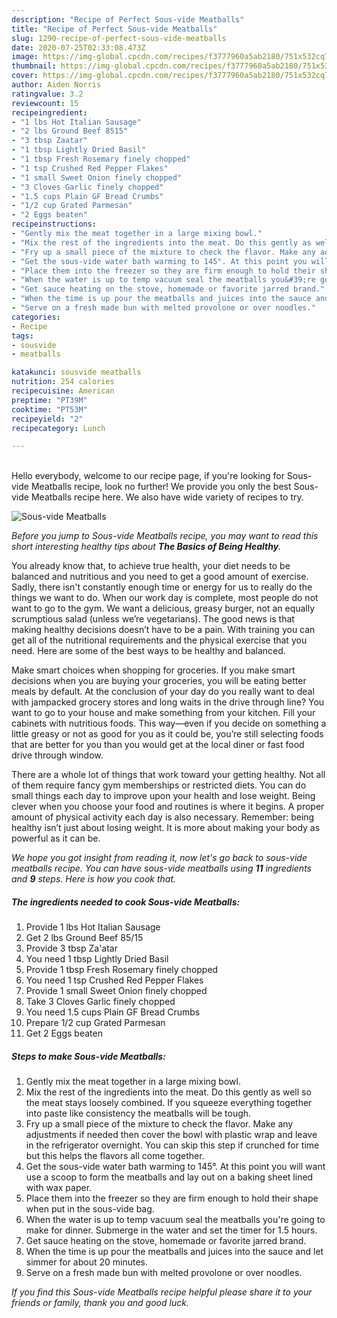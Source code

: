 ```yaml
---
description: "Recipe of Perfect Sous-vide Meatballs"
title: "Recipe of Perfect Sous-vide Meatballs"
slug: 1290-recipe-of-perfect-sous-vide-meatballs
date: 2020-07-25T02:33:08.473Z
image: https://img-global.cpcdn.com/recipes/f3777960a5ab2180/751x532cq70/sous-vide-meatballs-recipe-main-photo.jpg
thumbnail: https://img-global.cpcdn.com/recipes/f3777960a5ab2180/751x532cq70/sous-vide-meatballs-recipe-main-photo.jpg
cover: https://img-global.cpcdn.com/recipes/f3777960a5ab2180/751x532cq70/sous-vide-meatballs-recipe-main-photo.jpg
author: Aiden Norris
ratingvalue: 3.2
reviewcount: 15
recipeingredient:
- "1 lbs Hot Italian Sausage"
- "2 lbs Ground Beef 8515"
- "3 tbsp Zaatar"
- "1 tbsp Lightly Dried Basil"
- "1 tbsp Fresh Rosemary finely chopped"
- "1 tsp Crushed Red Pepper Flakes"
- "1 small Sweet Onion finely chopped"
- "3 Cloves Garlic finely chopped"
- "1.5 cups Plain GF Bread Crumbs"
- "1/2 cup Grated Parmesan"
- "2 Eggs beaten"
recipeinstructions:
- "Gently mix the meat together in a large mixing bowl."
- "Mix the rest of the ingredients into the meat. Do this gently as well so the meat stays loosely combined. If you squeeze everything together into paste like consistency the meatballs will be tough."
- "Fry up a small piece of the mixture to check the flavor. Make any adjustments if needed then cover the bowl with plastic wrap and leave in the refrigerator overnight. You can skip this step if crunched for time but this helps the flavors all come together."
- "Get the sous-vide water bath warming to 145°. At this point you will want use a scoop to form the meatballs and lay out on a baking sheet lined with wax paper."
- "Place them into the freezer so they are firm enough to hold their shape when put in the sous-vide bag."
- "When the water is up to temp vacuum seal the meatballs you&#39;re going to make for dinner. Submerge in the water and set the timer for 1.5 hours."
- "Get sauce heating on the stove, homemade or favorite jarred brand."
- "When the time is up pour the meatballs and juices into the sauce and let simmer for about 20 minutes."
- "Serve on a fresh made bun with melted provolone or over noodles."
categories:
- Recipe
tags:
- sousvide
- meatballs

katakunci: sousvide meatballs 
nutrition: 254 calories
recipecuisine: American
preptime: "PT39M"
cooktime: "PT53M"
recipeyield: "2"
recipecategory: Lunch

---
```

<br>
Hello everybody, welcome to our recipe page, if you're looking for Sous-vide Meatballs recipe, look no further! We provide you only the best Sous-vide Meatballs recipe here. We also have wide variety of recipes to try.
<br>


![Sous-vide Meatballs](https://img-global.cpcdn.com/recipes/f3777960a5ab2180/751x532cq70/sous-vide-meatballs-recipe-main-photo.jpg)

<i>Before you jump to Sous-vide Meatballs recipe, you may want to read this short interesting healthy tips about <strong>The Basics of Being Healthy</strong>.</i>

You already know that, to achieve true health, your diet needs to be balanced and nutritious and you need to get a good amount of exercise. Sadly, there isn't constantly enough time or energy for us to really do the things we want to do. When our work day is complete, most people do not want to go to the gym. We want a delicious, greasy burger, not an equally scrumptious salad (unless we’re vegetarians). The good news is that making healthy decisions doesn’t have to be a pain. With training you can get all of the nutritional requirements and the physical exercise that you need. Here are some of the best ways to be healthy and balanced.

Make smart choices when shopping for groceries. If you make smart decisions when you are buying your groceries, you will be eating better meals by default. At the conclusion of your day do you really want to deal with jampacked grocery stores and long waits in the drive through line? You want to go to your house and make something from your kitchen. Fill your cabinets with nutritious foods. This way—even if you decide on something a little greasy or not as good for you as it could be, you’re still selecting foods that are better for you than you would get at the local diner or fast food drive through window.

There are a whole lot of things that work toward your getting healthy. Not all of them require fancy gym memberships or restricted diets. You can do small things each day to improve upon your health and lose weight. Being clever when you choose your food and routines is where it begins. A proper amount of physical activity each day is also necessary. Remember: being healthy isn’t just about losing weight. It is more about making your body as powerful as it can be. 


<i>We hope you got insight from reading it, now let's go back to sous-vide meatballs recipe. You can have sous-vide meatballs using <strong>11</strong> ingredients and <strong>9</strong> steps. Here is how you cook that.
</i>

##### The ingredients needed to cook Sous-vide Meatballs:

1. Provide 1 lbs Hot Italian Sausage
1. Get 2 lbs Ground Beef 85/15
1. Provide 3 tbsp Za&#39;atar
1. You need 1 tbsp Lightly Dried Basil
1. Provide 1 tbsp Fresh Rosemary finely chopped
1. You need 1 tsp Crushed Red Pepper Flakes
1. Provide 1 small Sweet Onion finely chopped
1. Take 3 Cloves Garlic finely chopped
1. You need 1.5 cups Plain GF Bread Crumbs
1. Prepare 1/2 cup Grated Parmesan
1. Get 2 Eggs beaten


##### Steps to make Sous-vide Meatballs:

1. Gently mix the meat together in a large mixing bowl.
1. Mix the rest of the ingredients into the meat. Do this gently as well so the meat stays loosely combined. If you squeeze everything together into paste like consistency the meatballs will be tough.
1. Fry up a small piece of the mixture to check the flavor. Make any adjustments if needed then cover the bowl with plastic wrap and leave in the refrigerator overnight. You can skip this step if crunched for time but this helps the flavors all come together.
1. Get the sous-vide water bath warming to 145°. At this point you will want use a scoop to form the meatballs and lay out on a baking sheet lined with wax paper.
1. Place them into the freezer so they are firm enough to hold their shape when put in the sous-vide bag.
1. When the water is up to temp vacuum seal the meatballs you&#39;re going to make for dinner. Submerge in the water and set the timer for 1.5 hours.
1. Get sauce heating on the stove, homemade or favorite jarred brand.
1. When the time is up pour the meatballs and juices into the sauce and let simmer for about 20 minutes.
1. Serve on a fresh made bun with melted provolone or over noodles.


<i>If you find this Sous-vide Meatballs recipe helpful please share it to your friends or family, thank you and good luck.</i>
